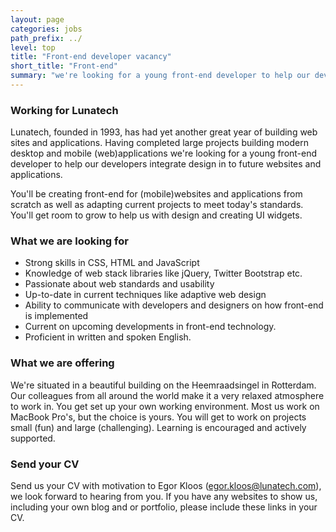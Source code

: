 ```yaml
---
layout: page
categories: jobs
path_prefix: ../
level: top
title: "Front-end developer vacancy"
short_title: "Front-end"
summary: "we're looking for a young front-end developer to help our developers integrate design in to future websites and applications."
---
```


### Working for Lunatech

Lunatech, founded in 1993, has had yet another great year of building web sites and applications. Having completed large projects building modern desktop and mobile (web)applications we're looking for a young front-end developer to help our developers integrate design in to future websites and applications. 

You'll be creating front-end for (mobile)websites and applications from scratch as well as adapting current projects to meet today's standards. You'll get room to grow to help us with design and creating UI widgets. 


### What we are looking for

* Strong skills in CSS, HTML and JavaScript
* Knowledge of web stack libraries like jQuery, Twitter Bootstrap etc.
* Passionate about web standards and usability
* Up-to-date in current techniques like adaptive web design
* Ability to communicate with developers and designers on how front-end is implemented
* Current on upcoming developments in front-end technology.
* Proficient in written and spoken English.


### What we are offering

We're situated in a beautiful building on the Heemraadsingel in Rotterdam. Our colleagues from all around the world make it a very relaxed atmosphere to work in. 
You get set up your own working environment. Most us work on MacBook Pro's, but the choice is yours.
You will get to work on projects small (fun) and large (challenging).
Learning is encouraged and actively supported. 


### Send your CV 

Send us your CV with motivation to Egor Kloos (egor.kloos@lunatech.com), we look forward to hearing from you. 
If you have any websites to show us, including your own blog and or portfolio, please include these links in your CV.












